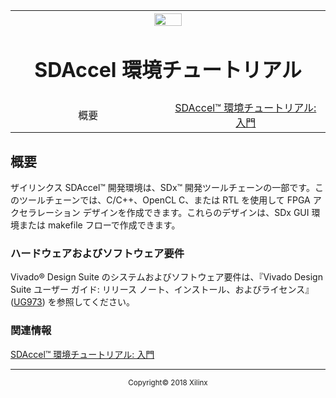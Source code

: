 <table style="width:100%">
  <tr>

<th width="100%" colspan="6"><img src="https://www.xilinx.com/content/dam/xilinx/imgs/press/media-kits/corporate/xilinx-logo.png" width="30%"/><h1>SDAccel 環境チュートリアル</h2>
</th>

  </tr>
  <tr>
    <td width="17%" align="center">概要</a></td>
    <td width="16%" align="center"><a href="./getting-started-tutorial/README.md">SDAccel™ 環境チュートリアル: 入門</a></td>
  </tr>
</table>

## 概要

ザイリンクス SDAccel™ 開発環境は、SDx™ 開発ツールチェーンの一部です。このツールチェーンでは、C/C++、OpenCL C、または RTL を使用して FPGA アクセラレーション デザインを作成できます。これらのデザインは、SDx GUI 環境または makefile フローで作成できます。

### ハードウェアおよびソフトウェア要件  

Vivado® Design Suite のシステムおよびソフトウェア要件は、『Vivado Design Suite ユーザー ガイド: リリース ノート、インストール、およびライセンス』 ([UG973](https://japan.xilinx.com/cgi-bin/docs/rdoc?v=2018.2;t=vivado+release+notes)) を参照してください。

### 関連情報
<a href="./getting-started-tutorial/README.md">SDAccel™ 環境チュートリアル: 入門</a>  
<hr/>
<p align="center"><sup>Copyright&copy; 2018 Xilinx</sup></p>
